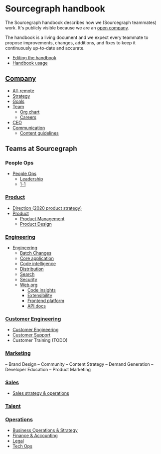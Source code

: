 # Sourcegraph handbook

The Sourcegraph handbook describes how we (Sourcegraph teammates) work. It's publicly visible because we are an [open company](../company/index.md#open-company).

The handbook is a living document and we expect every teammate to propose improvements, changes, additions, and fixes to keep it continuously up-to-date and accurate.

- [Editing the handbook](editing.md)
- [Handbook usage](usage.md)

## [Company](../company/index.md)

- [All-remote](../company/remote/index.md)
- [Strategy](../company/strategy.md)
- [Goals](../company/goals/index.md)
- [Team](../company/team/index.md)
  - [Org chart](../company/team/org_chart.md)
  - [Careers](../company/careers.md)
- [CEO](ceo/index.md)
- [Communication](communication/index.md)
  - [Content guidelines](communication/content_guidelines.md)

## Teams at Sourcegraph

### People Ops

- [People Ops](people-ops/index.md)
  - [Leadership](leadership/index.md)
  - [1-1](leadership/1-1.md)

### [Product](product/index.md)

- [Direction (2020 product strategy)](../direction/index.md)
- [Product](product/index.md)
  - [Product Management](product/product_management/index.md)
  - [Product Design](product/design/index.md)

### [Engineering](engineering/index.md)

<!-- When updating the engineering team list below, please also update company/team/org_chart.md. -->

- [Engineering](engineering/index.md)
  - [Batch Changes](engineering/batch-changes/index.md)
  - [Core application](engineering/core-application/index.md)
  - [Code intelligence](engineering/code-intelligence/index.md)
  - [Distribution](engineering/distribution/index.md)
  - [Search](engineering/search/index.md)
  - [Security](engineering/security/index.md)
  - [Web org](engineering/web/index.md)
     - [Code insights](engineering/web/code-insights/index.md)
     - [Extensibility](engineering/web/extensibility/index.md)
     - [Frontend platform](engineering/web/frontend-platform/index.md)
     - [API docs](engineering/web/api-docs/index.md)

### [Customer Engineering](ce/index.md)

- [Customer Engineering](ce/index.md)
- [Customer Support](ce/support.md)
- Customer Training (TODO)

### [Marketing](marketing/index.md)

– Brand Design
– Community
– Content Strategy
– Demand Generation
– Developer Education
– Product Marketing

### [Sales](sales/index.md)

- [Sales strategy & operations](sales/sales-ops/index.md)

### [Talent](talent/index.md)

### [Operations](ops/index.md)

- [Business Operations & Strategy](ops/bizops/index.md)
- [Finance & Accounting](ops/finance/index.md)
- [Legal](ops/legal/index.md)
- [Tech Ops](ops/tech-ops/index.md)
